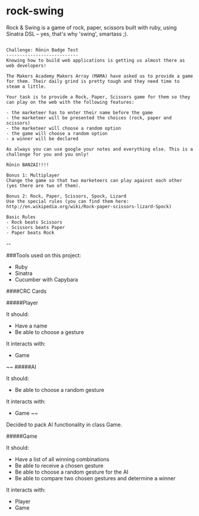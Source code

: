 rock-swing
==========

Rock &amp; Swing is a game of rock, paper, scissors built with ruby, using Sinatra DSL – yes, that's why 'swing', smartass ;).

```

Challenge: Rōnin Badge Test
---------------------------
Knowing how to build web applications is getting us almost there as web developers!

The Makers Academy Makers Array (MAMA) have asked us to provide a game for them. Their daily grind is pretty tough and they need time to steam a little.

Your task is to provide a Rock, Paper, Scissors game for them so they can play on the web with the following features:

- the marketeer has to enter their name before the game
- the marketeer will be presented the choices (rock, paper and scissors)
- the marketeer will choose a random option
- the game will choose a random option
- a winner will be declared

As always you can use google your notes and everything else. This is a challenge for you and you only!

Rōnin BANZAI!!!!

Bonus 1: Multiplayer
Change the game so that two marketeers can play against each other (yes there are two of them).

Bonus 2: Rock, Paper, Scissors, Spock, Lizard
Use the special rules (you can find them here: http://en.wikipedia.org/wiki/Rock-paper-scissors-lizard-Spock)

Basic Rules
- Rock beats Scissors
- Scissors beats Paper
- Paper beats Rock

```

--


###Tools used on this project:
- Ruby
- Sinatra
- Cucumber with Capybara

####CRC Cards

#####Player

It should:

- Have a name
- Be able to choose a gesture

It interacts with:
- Game

~~
#####AI

It should:

- Be able to choose a random gesture

It interacts with:
- Game
~~

Decided to pack AI functionality in class Game.

#####Game

It should:

- Have a list of all winning combinations
- Be able to receive a chosen gesture
- Be able to choose a random gesture for the AI
- Be able to compare two chosen gestures and determine a winner

It interacts with:
- Player
- Game